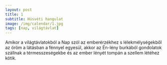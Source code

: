 ```yaml
---
layout: post
title: 1
subtitle: Húsvéti hangulat
image: /img/calendar/1.jpg
tags: [nap, világtávlat]
---
```

Amikor a világtávlatokból
a Nap szól az emberérzékhez
s lélekmélységekből az öröm
a látásban a fénnyel egyesül,
akkor az Én-lény burkából
gondolatok szállnak a térmesszeségekbe
és az ember lényét tompán
a szellem létéhez kötik.
